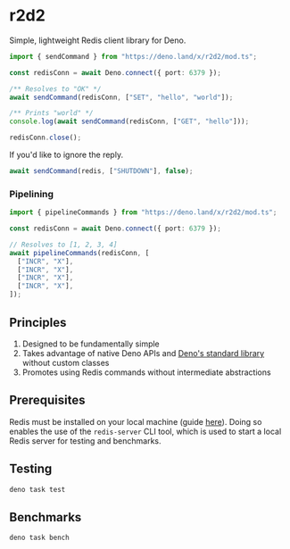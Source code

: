 # r2d2

Simple, lightweight Redis client library for Deno.

```ts
import { sendCommand } from "https://deno.land/x/r2d2/mod.ts";

const redisConn = await Deno.connect({ port: 6379 });

/** Resolves to "OK" */
await sendCommand(redisConn, ["SET", "hello", "world"]);

/** Prints "world" */
console.log(await sendCommand(redisConn, ["GET", "hello"]));

redisConn.close();
```

If you'd like to ignore the reply.

```ts
await sendCommand(redis, ["SHUTDOWN"], false);
```

### Pipelining

```ts
import { pipelineCommands } from "https://deno.land/x/r2d2/mod.ts";

const redisConn = await Deno.connect({ port: 6379 });

// Resolves to [1, 2, 3, 4]
await pipelineCommands(redisConn, [
  ["INCR", "X"],
  ["INCR", "X"],
  ["INCR", "X"],
  ["INCR", "X"],
]);
```

## Principles

1. Designed to be fundamentally simple
2. Takes advantage of native Deno APIs and
   [Deno's standard library](https://deno.land/std) without custom classes
3. Promotes using Redis commands without intermediate abstractions

## Prerequisites

Redis must be installed on your local machine (guide
[here](https://redis.io/docs/getting-started/installation/)). Doing so enables
the use of the `redis-server` CLI tool, which is used to start a local Redis
server for testing and benchmarks.

## Testing

```bash
deno task test
```

## Benchmarks

```bash
deno task bench
```
